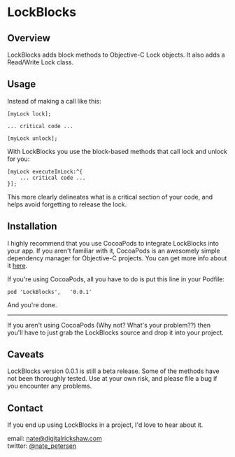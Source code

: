 LockBlocks
==========

Overview
--------

LockBlocks adds block methods to Objective-C Lock objects. It also adds a Read/Write Lock class.

Usage
-----

Instead of making a call like this:

	[myLock lock];

	... critical code ...
	
	[myLock unlock];

With LockBlocks you use the block-based methods that call lock and unlock for you:

	[myLock executeInLock:^{
		... critical code ...
	}];

This more clearly delineates what is a critical section of your code, and helps avoid forgetting to release the lock.

Installation
------------

I highly recommend that you use CocoaPods to integrate LockBlocks into your app. If you aren't familiar with it,
CocoaPods is an awesomely simple dependency manager for Objective-C projects. You can get more info about it [here](http://cocoapods.org).

If you're using CocoaPods, all you have to do is put this line in your Podfile:

	pod 'LockBlocks',	'0.0.1'

And you're done.

***

If you aren't using CocoaPods (Why not? What's your problem??) then you'll have to just grab the LockBlocks
source and drop it into your project.

Caveats
-------

LockBlocks version 0.0.1 is still a beta release. Some of the methods have not been thoroughly tested.
Use at your own risk, and please file a bug if you encounter any problems.

Contact
-------

If you end up using LockBlocks in a project, I'd love to hear about it.

email: [nate@digitalrickshaw.com](mailto:nate@digitalrickshaw.com)  
twitter: [@nate_petersen](https://twitter.com/nate_petersen)
